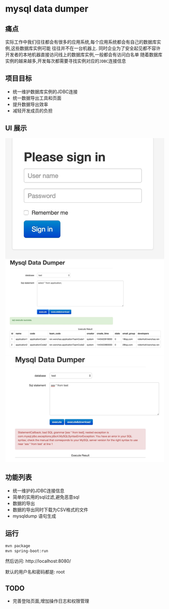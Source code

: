 # mysql data dumper

## 痛点

实际工作中我们往往都会有很多的应用系统,每个应用系统都会有自己的数据库实例,这些数据库实例可能
往往并不在一台机器上.
同时企业为了安全起见都不容许开发者的本地机器直接访问线上的数据库实例,一般都会有访问白名单
随着数据库实例的越来越多,开发每次都需要寻找实例对应的`JDBC`连接信息

## 项目目标

- 统一维护数据库实例的JDBC连接
- 统一数据导出工具和页面
- 提升数据导出效率
- 减轻开发成员的负担

## UI 展示

![登陆页面展示](img/3.jpg)
![界面ui展示](img/1.jpg)
![异常情况展示](img/2.jpg)

## 功能列表

- 统一维护的JDBC连接信息
- 简单的实用的sql过滤,避免恶意sql
- 数据的导出
- 数据的导出同时下载为CSV格式的文件
- mysqldump 语句生成


## 运行

    mvn package
    mvn spring-boot:run

然后访问: http://localhost:8080/

默认的用户名和密码都是: root

## TODO


- 完善登陆页面,增加操作日志和权限管理
